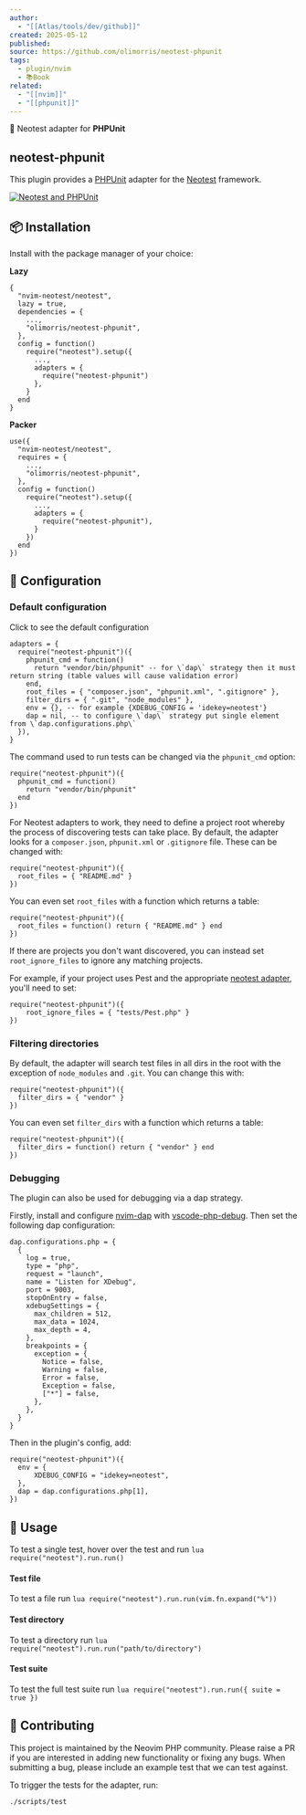 ```yaml
---
author:
  - "[[Atlas/tools/dev/github]]"
created: 2025-05-12
published:
source: https://github.com/olimorris/neotest-phpunit
tags:
  - plugin/nvim
  - 📚Book
related:
  - "[[nvim]]"
  - "[[phpunit]]"
---
```

🧪 Neotest adapter for **PHPUnit**

## neotest-phpunit

This plugin provides a [PHPUnit](https://phpunit.de/) adapter for the [Neotest](https://github.com/nvim-neotest/neotest) framework.

[![Neotest and PHPUnit](https://user-images.githubusercontent.com/9512444/177888651-c55f8613-686a-40d0-8753-ca802ee6c000.png)](https://user-images.githubusercontent.com/9512444/177888651-c55f8613-686a-40d0-8753-ca802ee6c000.png)

## 📦 Installation

Install with the package manager of your choice:

**Lazy**

```
{
  "nvim-neotest/neotest",
  lazy = true,
  dependencies = {
    ...,
    "olimorris/neotest-phpunit",
  },
  config = function()
    require("neotest").setup({
      ...,
      adapters = {
        require("neotest-phpunit")
      },
    }
  end
}
```

**Packer**

```
use({
  "nvim-neotest/neotest",
  requires = {
    ...,
    "olimorris/neotest-phpunit",
  },
  config = function()
    require("neotest").setup({
      ...,
      adapters = {
        require("neotest-phpunit"),
      }
    })
  end
})
```

## 🔧 Configuration

### Default configuration

Click to see the default configuration
```
adapters = {
  require("neotest-phpunit")({
    phpunit_cmd = function()
      return "vendor/bin/phpunit" -- for \`dap\` strategy then it must return string (table values will cause validation error)
    end,
    root_files = { "composer.json", "phpunit.xml", ".gitignore" },
    filter_dirs = { ".git", "node_modules" },
    env = {}, -- for example {XDEBUG_CONFIG = 'idekey=neotest'}
    dap = nil, -- to configure \`dap\` strategy put single element from \`dap.configurations.php\`
  }),
}
```

The command used to run tests can be changed via the `phpunit_cmd` option:

```
require("neotest-phpunit")({
  phpunit_cmd = function()
    return "vendor/bin/phpunit"
  end
})
```

For Neotest adapters to work, they need to define a project root whereby the process of discovering tests can take place. By default, the adapter looks for a `composer.json`, `phpunit.xml` or `.gitignore` file. These can be changed with:

```
require("neotest-phpunit")({
  root_files = { "README.md" }
})
```

You can even set `root_files` with a function which returns a table:

```
require("neotest-phpunit")({
  root_files = function() return { "README.md" } end
})
```

If there are projects you don't want discovered, you can instead set `root_ignore_files` to ignore any matching projects.

For example, if your project uses Pest and the appropriate [neotest adapter](https://github.com/V13Axel/neotest-pest), you'll need to set:

```
require("neotest-phpunit")({
    root_ignore_files = { "tests/Pest.php" }
})
```

### Filtering directories

By default, the adapter will search test files in all dirs in the root with the exception of `node_modules` and `.git`. You can change this with:

```
require("neotest-phpunit")({
  filter_dirs = { "vendor" }
})
```

You can even set `filter_dirs` with a function which returns a table:

```
require("neotest-phpunit")({
  filter_dirs = function() return { "vendor" } end
})
```

### Debugging

The plugin can also be used for debugging via a dap strategy.

Firstly, install and configure [nvim-dap](https://github.com/mfussenegger/nvim-dap) with [vscode-php-debug](https://github.com/xdebug/vscode-php-debug). Then set the following dap configuration:

```
dap.configurations.php = {
  {
    log = true,
    type = "php",
    request = "launch",
    name = "Listen for XDebug",
    port = 9003,
    stopOnEntry = false,
    xdebugSettings = {
      max_children = 512,
      max_data = 1024,
      max_depth = 4,
    },
    breakpoints = {
      exception = {
        Notice = false,
        Warning = false,
        Error = false,
        Exception = false,
        ["*"] = false,
      },
    },
  }
}
```

Then in the plugin's config, add:

```
require("neotest-phpunit")({
  env = {
      XDEBUG_CONFIG = "idekey=neotest",
  },
  dap = dap.configurations.php[1],
})
```

## 🚀 Usage

To test a single test, hover over the test and run `lua require("neotest").run.run()`

#### Test file

To test a file run `lua require("neotest").run.run(vim.fn.expand("%"))`

#### Test directory

To test a directory run `lua require("neotest").run.run("path/to/directory")`

#### Test suite

To test the full test suite run `lua require("neotest").run.run({ suite = true })`

## 🎁 Contributing

This project is maintained by the Neovim PHP community. Please raise a PR if you are interested in adding new functionality or fixing any bugs. When submitting a bug, please include an example test that we can test against.

To trigger the tests for the adapter, run:

```
./scripts/test
```